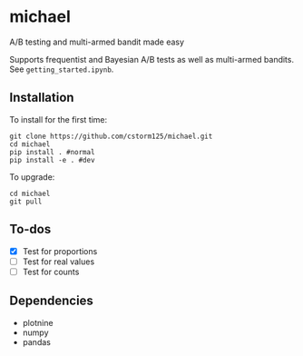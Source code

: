 # michael
A/B testing and multi-armed bandit made easy

Supports frequentist and Bayesian A/B tests as well as multi-armed bandits. See `getting_started.ipynb`.

## Installation

To install for the first time:

```
git clone https://github.com/cstorm125/michael.git
cd michael
pip install . #normal
pip install -e . #dev
```

To upgrade:
```
cd michael
git pull
```

## To-dos
* [x] Test for proportions
* [ ] Test for real values
* [ ] Test for counts

## Dependencies
* plotnine
* numpy
* pandas
